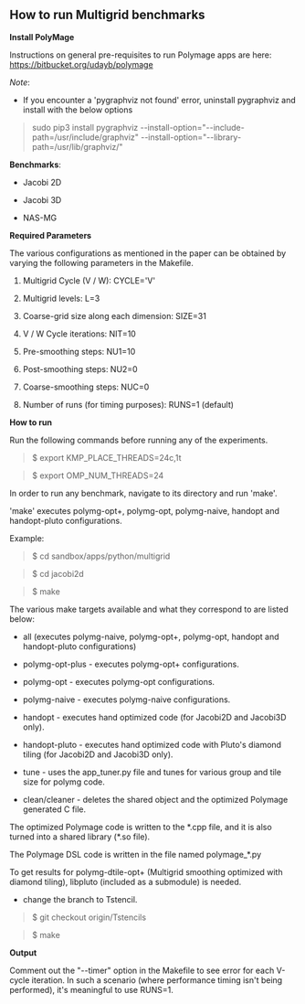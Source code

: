 **How to run Multigrid benchmarks**
-------------------------------


**Install PolyMage**

Instructions on general pre-requisites to run Polymage apps are here: 
https://bitbucket.org/udayb/polymage

*Note*:

- If you encounter a 'pygraphviz not found' error, uninstall pygraphviz and 
  install with the below options

> sudo pip3 install pygraphviz --install-option="--include-path=/usr/include/graphviz" --install-option="--library-path=/usr/lib/graphviz/"


**Benchmarks**: 

- Jacobi 2D

- Jacobi 3D

- NAS-MG

**Required Parameters**

The various configurations as mentioned in the paper can be obtained by varying the following parameters in the Makefile.

 1. Multigrid Cycle (V / W): CYCLE='V'

 2. Multigrid levels: L=3      

 3. Coarse-grid size along each dimension: SIZE=31  

 4. V / W Cycle iterations: NIT=10   

 5. Pre-smoothing steps: NU1=10   

 6. Post-smoothing steps: NU2=0    

 7. Coarse-smoothing steps: NUC=0    

 8. Number of runs (for timing purposes): RUNS=1 (default)


**How to run**

Run the following commands before running any of the experiments.

> $ export KMP\_PLACE\_THREADS=24c,1t

> $ export OMP\_NUM\_THREADS=24

In order to run any benchmark, navigate to its directory and run 'make'. 

'make' executes polymg-opt+, polymg-opt, polymg-naive, handopt and handopt-pluto
configurations.

Example:

> $ cd sandbox/apps/python/multigrid

> $ cd jacobi2d

> $ make

The various make targets available and what they correspond to are listed 
below:

- all (executes polymg-naive, polymg-opt+, polymg-opt, handopt and handopt-pluto
  configurations)

- polymg-opt-plus - executes polymg-opt+ configurations.

- polymg-opt - executes polymg-opt configurations.

- polymg-naive - executes polymg-naive configurations.

- handopt - executes hand optimized code (for Jacobi2D and Jacobi3D 
  only).

- handopt-pluto - executes hand optimized code with Pluto's diamond 
  tiling (for Jacobi2D and Jacobi3D only).

- tune - uses the app\_tuner.py file and tunes for various group and tile size for polymg code.

- clean/cleaner - deletes the shared object and the optimized Polymage generated C file. 

The optimized Polymage code is written to the \*.cpp file, and it is also turned into 
a shared library (\*.so file).

The Polymage DSL code is written in the file named polymage\_\*.py

To get results for polymg-dtile-opt+ (Multigrid smoothing optimized with 
diamond tiling), libpluto (included as a submodule) is needed.

- change the branch to Tstencil.

>   $ git checkout origin/Tstencils

>   $ make

**Output**

Comment out the "--timer" option in the Makefile to see error for each 
V-cycle iteration. In such a scenario (where performance timing isn't 
being performed), it's meaningful to use RUNS=1.
